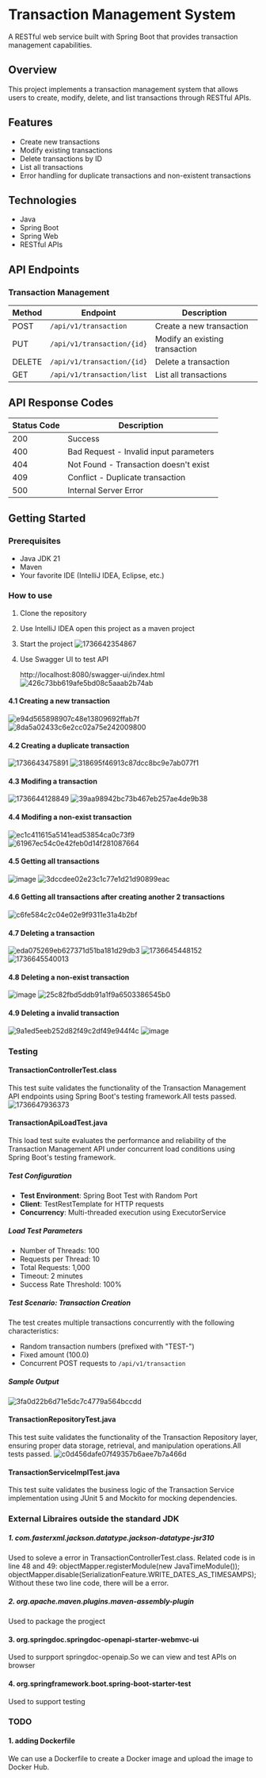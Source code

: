 # Transaction Management System

A RESTful web service built with Spring Boot that provides transaction management capabilities.

## Overview

This project implements a transaction management system that allows users to create, modify, delete, and list transactions through RESTful APIs.

## Features

- Create new transactions
- Modify existing transactions
- Delete transactions by ID
- List all transactions
- Error handling for duplicate transactions and non-existent transactions

## Technologies

- Java
- Spring Boot
- Spring Web
- RESTful APIs

## API Endpoints

### Transaction Management

| Method | Endpoint | Description |
|--------|----------|-------------|
| POST | `/api/v1/transaction` | Create a new transaction |
| PUT | `/api/v1/transaction/{id}` | Modify an existing transaction |
| DELETE | `/api/v1/transaction/{id}` | Delete a transaction |
| GET | `/api/v1/transaction/list` | List all transactions |

## API Response Codes

| Status Code | Description |
|-------------|-------------|
| 200 | Success |
| 400 | Bad Request - Invalid input parameters |
| 404 | Not Found - Transaction doesn't exist |
| 409 | Conflict - Duplicate transaction |
| 500 | Internal Server Error |

## Getting Started

### Prerequisites

- Java JDK 21
- Maven
- Your favorite IDE (IntelliJ IDEA, Eclipse, etc.)

### How to use

1. Clone the repository
2. Use IntelliJ IDEA open this project as a maven project
3. Start the project
   ![1736642354867](https://github.com/user-attachments/assets/7204d206-a9b2-4904-911b-cf701f3e92fe)

4. Use Swagger UI to test API
   
   http://localhost:8080/swagger-ui/index.html
   ![426c73bb619afe5bd08c5aaab2b74ab](https://github.com/user-attachments/assets/38d33cbf-7713-45c3-8205-8471eeb64150)

   
#### 4.1 Creating a new transaction  
![e94d565898907c48e13809692ffab7f](https://github.com/user-attachments/assets/7a58fd71-d002-4f32-b5a3-87c603245303)
![8da5a02433c6e2cc02a75e242009800](https://github.com/user-attachments/assets/ddfdf809-0ba2-48c9-bc45-6b92caa9b2a0)

#### 4.2 Creating a duplicate transaction
![1736643475891](https://github.com/user-attachments/assets/c3a39d58-047d-4134-8e35-0709933d12f3)
![318695f46913c87dcc8bc9e7ab077f1](https://github.com/user-attachments/assets/315b5cb8-bedb-47bf-abb9-2dfef1d592a2)

#### 4.3 Modifing a transaction
![1736644128849](https://github.com/user-attachments/assets/367b70da-df9d-4b4f-b344-de6cae632c4d)
![39aa98942bc73b467eb257ae4de9b38](https://github.com/user-attachments/assets/c635f455-278e-44b1-919f-acb52b1ccc87)

#### 4.4 Modifing a non-exist transaction
![ec1c411615a5141ead53854ca0c73f9](https://github.com/user-attachments/assets/1ad90983-d47e-4941-a9fa-a18b6bb4a1b6)
![61967ec54c0e42feb0d14f281087664](https://github.com/user-attachments/assets/80b01683-113d-4ddf-be54-6147a4460994)

#### 4.5 Getting all transactions
![image](https://github.com/user-attachments/assets/56657b57-75b3-4a92-94dc-da327ca65b86)
![3dccdee02e23c1c77e1d21d90899eac](https://github.com/user-attachments/assets/37088cd3-df96-4ae2-ab6e-23511813f1cd)

#### 4.6 Getting all transactions after creating another 2 transactions
![c6fe584c2c04e02e9f9311e31a4b2bf](https://github.com/user-attachments/assets/7d6e4108-364a-49f0-979c-c06ad924f115)

#### 4.7 Deleting a transaction
![eda075269eb627371d51ba181d29db3](https://github.com/user-attachments/assets/63fbd8e3-8dcb-44f4-9c98-78b86efc3043)
![1736645448152](https://github.com/user-attachments/assets/03f7667b-7094-4af2-82ad-0f78e9ff22a4)
![1736645540013](https://github.com/user-attachments/assets/e6f71968-5efb-4d67-92ce-2014c489f651)

#### 4.8 Deleting a non-exist transaction
![image](https://github.com/user-attachments/assets/3e04a684-065f-4e4e-a85d-7219ff07a308)
![25c82fbd5ddb91a1f9a6503386545b0](https://github.com/user-attachments/assets/83a542da-39a9-4197-a1fd-9cdc7fa57053)


#### 4.9 Deleting a invalid transaction
![9a1ed5eeb252d82f49c2df49e944f4c](https://github.com/user-attachments/assets/73b74acc-636d-48a3-a457-b9812b7251dc)
![image](https://github.com/user-attachments/assets/dc0a3494-d2f2-4272-932b-f44816b62786)

### Testing
#### TransactionControllerTest.class
This test suite validates the functionality of the Transaction Management API endpoints using Spring Boot's testing framework.All tests passed.
![1736647936373](https://github.com/user-attachments/assets/083bb9d4-88cc-4c8d-8d5b-6f47acbb5e3d)

#### TransactionApiLoadTest.java
This load test suite evaluates the performance and reliability of the Transaction Management API under concurrent load conditions using Spring Boot's testing framework.
##### Test Configuration
- **Test Environment**: Spring Boot Test with Random Port
- **Client**: TestRestTemplate for HTTP requests
- **Concurrency**: Multi-threaded execution using ExecutorService
##### Load Test Parameters
- Number of Threads: 100
- Requests per Thread: 10
- Total Requests: 1,000
- Timeout: 2 minutes
- Success Rate Threshold: 100%
##### Test Scenario: Transaction Creation
The test creates multiple transactions concurrently with the following characteristics:
- Random transaction numbers (prefixed with "TEST-")
- Fixed amount (100.0)
- Concurrent POST requests to `/api/v1/transaction`
##### Sample Output
![3fa0d22b6d71e5dc7c4779a564bccdd](https://github.com/user-attachments/assets/b12aedfe-c2fd-422f-b6b3-de7921aedf4f) 

#### TransactionRepositoryTest.java
This test suite validates the functionality of the Transaction Repository layer, ensuring proper data storage, retrieval, and manipulation operations.All tests passed.
![c0d456dafe07f49357b6aee7b7a466d](https://github.com/user-attachments/assets/4fdd9def-cf91-4eed-a38c-a801f792350b)

#### TransactionServiceImplTest.java
This test suite validates the business logic of the Transaction Service implementation using JUnit 5 and Mockito for mocking dependencies.

### External Libraires outside the standard JDK
##### 1. com.fasterxml.jackson.datatype.jackson-datatype-jsr310
Used to soleve a error in TransactionControllerTest.class. Related code is in line 48 and 49:
    objectMapper.registerModule(new JavaTimeModule());
    objectMapper.disable(SerializationFeature.WRITE_DATES_AS_TIMESAMPS);
Without these two line code, there will be a error.
##### 2. org.apache.maven.plugins.maven-assembly-plugin
Used to package the progject
#### 3. org.springdoc.springdoc-openapi-starter-webmvc-ui
Used to surpport springdoc-openaip.So we can view and test APIs on browser
#### 4. org.springframework.boot.spring-boot-starter-test
Used to support testing

### TODO
#### 1. adding Dockerfile
We can use a Dockerfile to create a Docker image and upload the image to Docker Hub.

